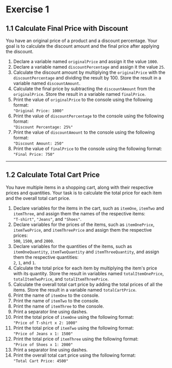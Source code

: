 # Exercise 1

## 1.1 Calculate Final Price with Discount

You have an original price of a product and a discount percentage. Your goal is to calculate the discount amount and the final price after applying the discount.

1. Declare a variable named `originalPrice` and assign it the value `1000`.
2. Declare a variable named `discountPercentage` and assign it the value `25`.
3. Calculate the discount amount by multiplying the `originalPrice` with the `discountPercentage` and dividing the result by 100. Store the result in a variable named `discountAmount`.
4. Calculate the final price by subtracting the `discountAmount` from the `originalPrice`. Store the result in a variable named `finalPrice`.
5. Print the value of `originalPrice` to the console using the following format:  
   `"Original Price: 1000"`
6. Print the value of `discountPercentage` to the console using the following format:  
   `"Discount Percentage: 25%"`
7. Print the value of `discountAmount` to the console using the following format:  
   `"Discount Amount: 250"`
8. Print the value of `finalPrice` to the console using the following format:  
   `"Final Price: 750"`

---

## 1.2 Calculate Total Cart Price

You have multiple items in a shopping cart, along with their respective prices and quantities. Your task is to calculate the total price for each item and the overall total cart price.

1. Declare variables for the items in the cart, such as `itemOne`, `itemTwo` and `itemThree`, and assign them the names of the respective items:  
   `"T-shirt"`, `"Jeans"`, and `"Shoes"`.
2. Declare variables for the prices of the items, such as `itemOnePrice`, `itemTwoPrice`, and `itemThreePrice` and assign them the respective prices:  
   `500`, `1500`, and `2000`.
3. Declare variables for the quantities of the items, such as `itemOneQuantity`, `itemTwoQuantity` and `itemThreeQuantity`, and assign them the respective quantities:  
   `2`, `1`, and `1`.
4. Calculate the total price for each item by multiplying the item's price with its quantity. Store the result in variables named `totalItemOnePrice`, `totalItemTwoPrice`, and `totalItemThreePrice`.
5. Calculate the overall total cart price by adding the total prices of all the items. Store the result in a variable named `totalCartPrice`.
6. Print the name of `itemOne` to the console.
7. Print the name of `itemTwo` to the console.
8. Print the name of `itemThree` to the console.
9. Print a separator line using dashes.
10. Print the total price of `itemOne` using the following format:  
    `"Price of T-shirt x 2: 1000"`
11. Print the total price of `itemTwo` using the following format:  
    `"Price of Jeans x 1: 1500"`
12. Print the total price of `itemThree` using the following format:  
    `"Price of Shoes x 1: 2000"`
13. Print a separator line using dashes.
14. Print the overall total cart price using the following format:  
    `"Total Cart Price: 4500"`
